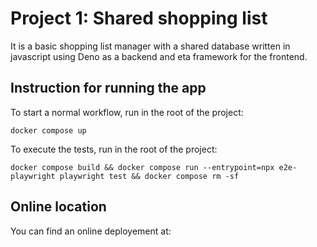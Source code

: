 # Project 1: Shared shopping list

It is a basic shopping list manager with a shared database written in javascript using Deno as a backend and eta framework for the frontend.

## Instruction for running the app

To start a normal workflow, run in the root of the project:

`docker compose up`

To execute the tests, run in the root of the project:

`docker compose build && docker compose run --entrypoint=npx e2e-playwright playwright test && docker compose rm -sf`

## Online location
You can find an online deployement at:

